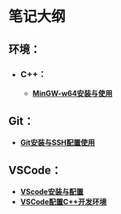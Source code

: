 # 笔记大纲

## 环境：

- ### C++：

  - [**MinGW-w64安装与使用**](https://github.com/HIeart-Vael/Study_Notes/blob/master/%5BGit%5D%20Git%E5%AE%89%E8%A3%85%E4%B8%8ESSH%E9%85%8D%E7%BD%AE%E4%BD%BF%E7%94%A8/Git%E5%AE%89%E8%A3%85%E4%B8%8ESSH%E9%85%8D%E7%BD%AE%E4%BD%BF%E7%94%A8.md)



## Git：

- [**Git安装与SSH配置使用**](https://github.com/HIeart-Vael/Study_Notes/blob/master/%5BGit%5D%20Git%E5%AE%89%E8%A3%85%E4%B8%8ESSH%E9%85%8D%E7%BD%AE%E4%BD%BF%E7%94%A8/Git%E5%AE%89%E8%A3%85%E4%B8%8ESSH%E9%85%8D%E7%BD%AE%E4%BD%BF%E7%94%A8.md)



## VSCode：

- [**VScode安装与配置**](https://github.com/HIeart-Vael/Study_Notes/blob/master/%5BVSCode%5D%20VScode%E5%AE%89%E8%A3%85%E4%B8%8E%E9%85%8D%E7%BD%AE/VSCode%E5%AE%89%E8%A3%85%E4%B8%8E%E9%85%8D%E7%BD%AE.md)
- [**VSCode配置C++开发环境**](https://github.com/HIeart-Vael/Study_Notes/blob/master/%5BVSCode%5D%20VSCode%E9%85%8D%E7%BD%AEC%2B%2B%E5%BC%80%E5%8F%91%E7%8E%AF%E5%A2%83/VSCode%E9%85%8D%E7%BD%AEC%2B%2B%E5%BC%80%E5%8F%91%E7%8E%AF%E5%A2%83.md)

